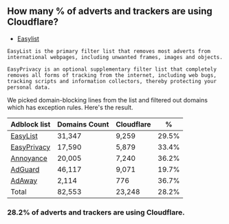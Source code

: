 ## How many % of adverts and trackers are using Cloudflare?


- [Easylist](https://web.archive.org/web/20210516110248/https://easylist.to/)
```
EasyList is the primary filter list that removes most adverts from international webpages, including unwanted frames, images and objects.

EasyPrivacy is an optional supplementary filter list that completely removes all forms of tracking from the internet, including web bugs, tracking scripts and information collectors, thereby protecting your personal data.
```


We picked domain-blocking lines from the list and filtered out domains which has exception rules.
Here's the result.


| Adblock list | Domains Count | Cloudflare | % |
| --- | --- | --- | --- |
| [EasyList](https://easylist.to/easylist/easylist.txt) | 31,347 | 9,259 | 29.5% |
| [EasyPrivacy](https://easylist.to/easylist/easyprivacy.txt) | 17,590 | 5,879 | 33.4% |
| [Annoyance](https://secure.fanboy.co.nz/fanboy-annoyance.txt) | 20,005 | 7,240 | 36.2% |
| [AdGuard](https://adguardteam.github.io/AdGuardSDNSFilter/Filters/filter.txt) | 46,117 | 9,071 | 19.7% |
| [AdAway](https://raw.githubusercontent.com/AdAway/adaway.github.io/master/hosts.txt) | 2,114 | 776 | 36.7% |
| Total | 82,553 | 23,248 | 28.2% |


### 28.2% of adverts and trackers are using Cloudflare.